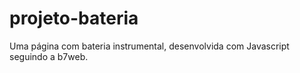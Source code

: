 # projeto-bateria
Uma página com bateria instrumental, desenvolvida com Javascript seguindo a b7web.
